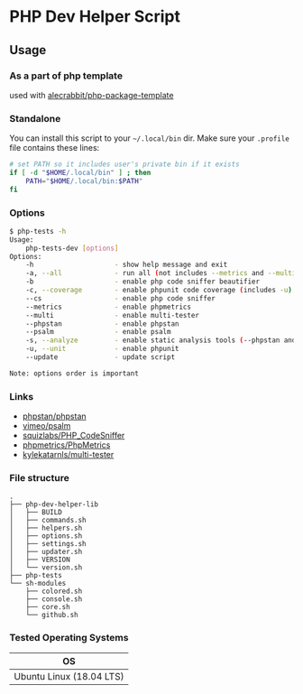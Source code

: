 # PHP Dev Helper Script

## Usage

### As a part of php template

used with [alecrabbit/php-package-template](https://github.com/alecrabbit/php-package-template/)

### Standalone

You can install this script to your `~/.local/bin` dir. Make sure your `.profile` file contains these lines:

```bash
# set PATH so it includes user's private bin if it exists
if [ -d "$HOME/.local/bin" ] ; then
    PATH="$HOME/.local/bin:$PATH"
fi
```

### Options

```bash
$ php-tests -h
Usage:
    php-tests-dev [options]
Options:
    -h                    - show help message and exit
    -a, --all             - run all (not includes --metrics and --multi)
    -b                    - enable php code sniffer beautifier
    -c, --coverage        - enable phpunit code coverage (includes -u)
    --cs                  - enable php code sniffer
    --metrics             - enable phpmetrics
    --multi               - enable multi-tester
    --phpstan             - enable phpstan
    --psalm               - enable psalm
    -s, --analyze         - enable static analysis tools (--phpstan and --psalm)
    -u, --unit            - enable phpunit
    --update              - update script

Note: options order is important
```

### Links

- [phpstan/phpstan](https://github.com/phpstan/phpstan)
- [vimeo/psalm](https://github.com/vimeo/psalm)
- [squizlabs/PHP_CodeSniffer](https://github.com/squizlabs/PHP_CodeSniffer)
- [phpmetrics/PhpMetrics](https://github.com/phpmetrics/PhpMetrics)
- [kylekatarnls/multi-tester](https://github.com/kylekatarnls/multi-tester)

### File structure

```text
.
├── php-dev-helper-lib
│   ├── BUILD
│   ├── commands.sh
│   ├── helpers.sh
│   ├── options.sh
│   ├── settings.sh
│   ├── updater.sh
│   ├── VERSION
│   └── version.sh
├── php-tests
└── sh-modules
    ├── colored.sh
    ├── console.sh
    ├── core.sh
    └── github.sh
```

### Tested Operating Systems

OS                                  |
----------------------------------- |
Ubuntu Linux (18.04 LTS)            |
